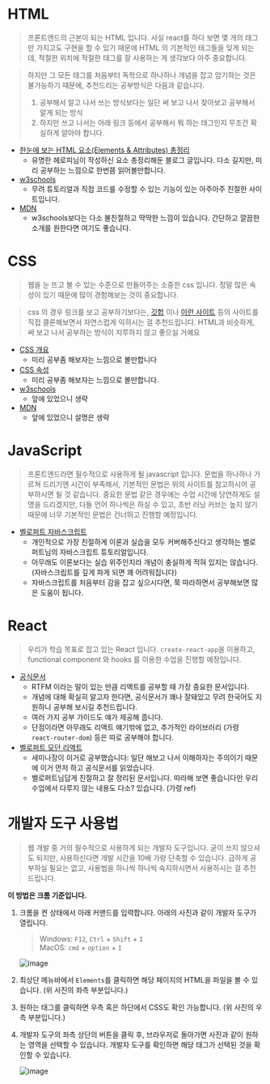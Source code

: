 # HTML

> 프론트엔드의 근본이 되는 HTML 입니다. 사실 react를 하다 보면 몇 개의 태그만 가지고도 구현을 할 수 있기 때문에
> HTML 의 기본적인 태그들을 잊게 되는데, 적절한 위치에 적절한 태그를 잘 사용하는 게 생각보다 아주 중요합니다.


> 하지만 그 모든 태그를 처음부터 독학으로 하나하나 개념을 잡고 암기하는 것은 불가능하기 때문에, 추천드리는 공부방식은 다음과 같습니다.
> 1. 공부해서 알고 나서 쓰는 방식보다는 일단 써 보고 나서 찾아보고 공부해서 알게 되는 방식
> 2. 하지만 쓰고 나서는 아래 링크 등에서 공부해서 뭐 하는 태그인지 무조건 확실하게 알아야 합니다.

- [한눈에 보는 HTML 요소(Elements & Attributes) 총정리](https://heropy.blog/2019/05/26/html-elements/)
    - 유명한 헤로피님이 작성하신 요소 총정리해둔 블로그 글입니다. 다소 길지만, 미리 공부하는 느낌으로 한번쯤 읽어볼만합니다.
- [w3schools](https://www.w3schools.com/html/)
    - 무려 튜토리얼과 직접 코드를 수정할 수 있는 기능이 있는 아주아주 친절한 사이트입니다.
- [MDN](https://developer.mozilla.org/ko/docs/Web/HTML/Element)
    - w3schools보다는 다소 불친절하고 딱딱한 느낌이 있습니다. 간단하고 깔끔한 소개를 원한다면 여기도 좋습니다.

# CSS

> 웹을 눈 뜨고 볼 수 있는 수준으로 만들어주는 소중한 css 입니다.
> 정말 많은 속성이 있기 때문에 많이 경험해보는 것이 중요합니다.

> css 의 경우 링크를 보고 공부하기보다는, [깃헙](https://github.com/wafflestudio/19.5-rookies) 이나 [이런 사이트](http://sortino.co/) 등의 사이트를 직접
> 클론해보면서 자연스럽게 익히시는 걸 추천드립니다. HTML과 비슷하게, 써 보고 나서 공부하는 방식이 지루하지 않고 좋으실 거예요

- [CSS 개요](https://happy-noether-c87ffa.netlify.app/presentations/level1/css/summary/)
    - 미리 공부좀 해보자는 느낌으로 볼만합니다
- [CSS 속성](https://happy-noether-c87ffa.netlify.app/presentations/level1/css/properties/)
    - 미리 공부좀 해보자는 느낌으로 볼만합니다.
- [w3schools](https://www.w3schools.com/css/)
    - 앞에 있었으니 생략
- [MDN](https://developer.mozilla.org/ko/docs/Web/css)
    - 앞에 있었으니 설명은 생략

# JavaScript

> 프론트엔드라면 필수적으로 사용하게 될 javascript 입니다.
> 문법을 하나하나 가르쳐 드리기엔 시간이 부족해서, 기본적인 문법은 위의 사이트를 참고하시어 공부하시면 될 것 같습니다.
> 중요한 문법 같은 경우에는 수업 시간에 당연하게도 설명을 드리겠지만,
> 다들 언어 하나씩은 하실 수 있고, 초반 러닝 커브는 높지 않기 때문에 너무 기본적인 문법은 건너뛰고 진행할 예정입니다.

- [벨로퍼트 자바스크립트](https://learnjs.vlpt.us/)
    - 개인적으로 가장 친절하게 이론과 실습을 모두 커버해주신다고 생각하는 벨로퍼트님의 자바스크립트 튜토리얼입니다.
    - 아무래도 이론보다는 실습 위주인지라 개념이 충실하게 적혀 있지는 않습니다. (자바스크립트를 깊게 파게 되면 꽤 어려워집니다)
    - 자바스크립트를 처음부터 감을 잡고 싶으시다면, 쭉 따라하면서 공부해보면 많은 도움이 됩니다.

# React

> 우리가 학습 목표로 잡고 있는 React 입니다. `create-react-app`을 이용하고, functional component 와 hooks 를 이용한 수업을 진행할 예정입니다.

- [공식문서](https://ko.reactjs.org/docs/getting-started.html)
    - RTFM 이라는 말이 있는 만큼 리액트를 공부할 때 가장 중요한 문서입니다.
    - 개념에 대해 확실히 알고자 한다면, 공식문서가 꽤나 잘돼있고 무려 한국어도 지원하니 공부해 보시길 추천드립니다.
    - 여러 가지 공부 가이드도 얘가 제공해 줍니다.
    - 단점이라면 아무래도 리액트 얘기밖에 없고, 추가적인 라이브러리 (가령 `react-router-dom`) 등은 따로 공부해야 합니다.
- [벨로퍼트 모던 리액트](https://react.vlpt.us/)
    - 세미나장이 이거로 공부했습니다: 일단 해보고 나서 이해하자는 주의이기 때문에 이거 먼저 하고 공식문서를 읽었습니다.
    - 벨로퍼트님답게 친절하고 잘 정리된 문서입니다. 따라해 보면 좋습니다만 우리 수업에서 다루지 않는 내용도 다소? 있습니다. (가령 ref)

# 개발자 도구 사용법

> 웹 개발 중 거의 필수적으로 사용하게 되는 개발자 도구입니다. 굳이 쓰지 않으셔도 되지만, 사용하신다면 개발 시간을 10배 가량 단축할 수 있습니다.
> 급하게 공부하실 필요는 없고, 사용법을 하나씩 하나씩 숙지하시면서 사용하시는 걸 추천드립니다.

**이 방법은 크롬 기준입니다.**

1. 크롬을 켠 상태에서 아래 커맨드를 입력합니다. 아래의 사진과 같이 개발자 도구가 열립니다.
   > Windows: `F12`, `Ctrl` + `Shift` + `I`   
   > MacOS: `cmd` + `option` + `I`

   ![image](https://user-images.githubusercontent.com/48665265/91845284-d3718000-ec93-11ea-9617-15d0767cec95.png)

2. 최상단 메뉴바에서 `Elements`를 클릭하면 해당 페이지의 HTML을 파일을 볼 수 있습니다. (위 사진의 좌측 부분입니다.)
3. 원하는 태그를 클릭하면 우측 혹은 하단에서 CSS도 확인 가능합니다. (위 사진의 우측 부분입니다.)
4. 개발자 도구의 좌측 상단의 버튼을 클릭 후, 브라우저로 돌아가면 사진과 같이 원하는 영역을 선택할 수 있습니다. 개발자 도구를 확인하면 해당 태그가 선택된 것을 확인할 수 있습니다.

   ![image](https://user-images.githubusercontent.com/48665265/91845540-4a0e7d80-ec94-11ea-9fbf-7b2fda0aeeee.png)